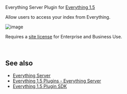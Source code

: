 Everything Server Plugin for [Everything 1.5](https://www.voidtools.com/forum/viewtopic.php?f=12&t=9787)

Allow users to access your index from Everything.

![image](https://github.com/user-attachments/assets/73b553ba-c47f-40ee-a525-3d14c59cd98b)

Requires a [site license](https://www.voidtools.com/enterprise) for Enterprise and Business Use.
<br/><br/><br/> 

  

See also
--------

*   [Everything Server](https://www.voidtools.com/forum/viewtopic.php?f=12&t=9794)
*   [Everything 1.5 Plugins - Everything Server](https://www.voidtools.com/forum/viewtopic.php?p=35401#everythingserver)
*   [Everything 1.5 Plugin SDK](https://www.voidtools.com/forum/viewtopic.php?t=16535)
